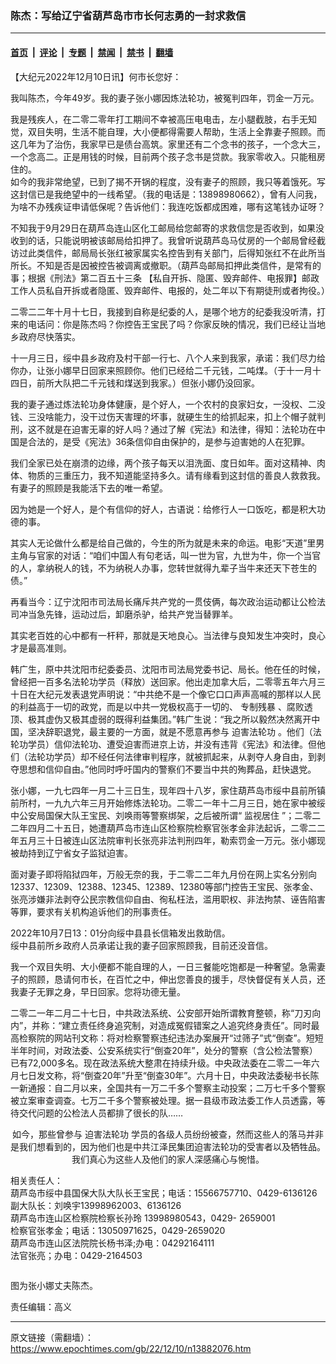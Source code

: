 ### 陈杰：写给辽宁省葫芦岛市市长何志勇的一封求救信

---

#### [首页](../../../..?n13882076) &nbsp;|&nbsp; [评论](../../../../../epoch-comment?n13882076) &nbsp;|&nbsp; [专题](../../../../../epoch-special?n13882076) &nbsp;|&nbsp; [禁闻](../../../../../epoch-news?n13882076) &nbsp;|&nbsp; [禁书](../../../../../books?n13882076) &nbsp;|&nbsp; [翻墙](https://github.com/gfw-breaker/nogfw/blob/master/README.md?n13882076)


<div class="post_content" id="artbody" itemprop="articleBody">
 <!-- article content begin -->
 <p>
  【大纪元2022年12月10日讯】何市长您好：
 </p>
 <p>
  我叫陈杰，今年49岁。我的妻子张小娜因炼法轮功，被冤判四年，罚金一万元。
 </p>
 <p>
  我是残疾人，在二零二零年打工期间不幸被高压电电击，左小腿截肢，右手无知觉，双目失明，生活不能自理，大小便都得需要人帮助，生活上全靠妻子照顾。而这几年为了治伤，我家早已是债台高筑。家里还有二个念书的孩子，一个念大三，一个念高二。正是用钱的时候，目前两个孩子念书是贷款。我家零收入。只能租房住的。
  <br/>
  如今的我非常绝望，已到了揭不开锅的程度，没有妻子的照顾，我只等着饿死。写这封信已是我绝望中的一线希望。（我的电话是：13898980662），曾有人问我，为啥不办残疾证申请低保呢？告诉他们：我连吃饭都成困难，哪有这笔钱办证呀？
 </p>
 <p>
  不知我于9月29日在葫芦岛连山区化工邮局给您邮寄的求救信您是否收到，如果没收到的话，只能说明被该邮局给扣押了。我曾听说葫芦岛马仗房的一个邮局曾经截访过此类信件，邮局局长张红被家属实名控告到有关部门，后得知张红不在此所当所长。不知是否是因被控告被调离或撤职。（葫芦岛邮局扣押此类信件，是常有的事；根据《刑法》第二百五十三条 【私自开拆、隐匿、毁弃邮件、电报罪】邮政工作人员私自开拆或者隐匿、毁弃邮件、电报的，处二年以下有期徒刑或者拘役。）
 </p>
 <p>
  二零二二年十月十七日，我接到自称是纪委的人，是哪个地方的纪委我没听清，打来的电话问：你是陈杰吗？你控告王宝民了吗？你家反映的情况，我们已经让当地乡政府尽快落实。
 </p>
 <p>
  十一月三日，绥中县乡政府及村干部一行七、八个人来到我家，承诺：我们尽力给你办，让张小娜早日回家来照顾你。他们已经给二千元钱，二吨煤。（于十一月十四日，前所大队把二千元钱和煤送到我家。）但张小娜仍没回家。
 </p>
 <p>
  我的妻子通过炼法轮功身体健康，是个好人，一个农村的良家妇女，一没权、二没钱、三没啥能力，没干过伤天害理的坏事，就硬生生的给抓起来，扣上个帽子就判刑，这不就是在迫害无辜的好人吗？通过了解《宪法》和法律，得知：法轮功在中国是合法的，是受《宪法》36条信仰自由保护的，是参与迫害她的人在犯罪。
 </p>
 <p>
  我们全家已处在崩溃的边缘，两个孩子每天以泪洗面、度日如年。面对这精神、肉体、物质的三重压力，我不知道能坚持多久。请有缘看到这封信的善良人救救我。有妻子的照顾是我能活下去的唯一希望。
 </p>
 <p>
  因为她是一个好人，是个有信仰的好人，古语说：给修行人一口饭吃，都是积大功德的事。
 </p>
 <p>
  其实人无论做什么都是给自己做的，今生的所为就是未来的命运。电影“天道”里男主角与官家的对话：“咱们中国人有句老话，叫一世为官，九世为牛，你一个当官的人，拿纳税人的钱，不为纳税人办事，您转世就得九辈子当牛来还天下苍生的债。”
 </p>
 <p>
  再看当今：辽宁沈阳市司法局长痛斥共产党的一贯伎俩，每次政治运动都让公检法司冲当急先锋，运动过后，卸磨杀驴，给共产党当替罪羊。
 </p>
 <p>
  其实老百姓的心中都有一杆秤，那就是天地良心。当法律与良知发生冲突时，良心才是最高准则。
 </p>
 <p>
  韩广生，原中共沈阳市纪委委员、沈阳市司法局党委书记、局长。他在任的时候，曾经把一百多名法轮功学员（释放）送回家。他出走加拿大后，二零零五年六月三十日在大纪元发表退党声明说：“中共绝不是一个像它口口声声高喊的那样以人民的利益高于一切的政党，而是以中共一党极权高于一切的、
  <ok href="https://www.epochtimes.com/gb/tag/%E4%B8%93%E5%88%B6%E6%AE%8B%E6%9A%B4.html">
   专制残暴
  </ok>
  、腐败透顶、极其虚伪又极其虚弱的既得利益集团。”韩广生说：“我之所以毅然决然离开中国，坚决辞职退党，最主要的一方面，就是不愿意再参与
  <ok href="https://www.epochtimes.com/gb/tag/%E8%BF%AB%E5%AE%B3%E6%B3%95%E8%BD%AE%E5%8A%9F.html">
   迫害法轮功
  </ok>
  。他们（法轮功学员）信仰法轮功、遭受迫害而进京上访，并没有违背《宪法》和法律。但他们（法轮功学员）却不经任何法律审判程序，就被抓起来，从剥夺人身自由，到剥夺思想和信仰自由。”他同时呼吁国内的警察们不要当中共的殉葬品，赶快退党。
 </p>
 <p>
  张小娜，一九七四年一月二十三日生，现年四十八岁，家住葫芦岛市绥中县前所镇前所村，一九九六年三月开始修炼法轮功。二零二一年十二月三日，她在家中被绥中公安局国保大队王宝民、刘唤雨等警察绑架，之后被所谓“
  <ok href="https://www.epochtimes.com/gb/tag/%E7%9B%91%E8%A7%86%E5%B1%85%E4%BD%8F.html">
   监视居住
  </ok>
  ”；二零二二年四月二十五日，她遭葫芦岛市连山区检察院检察官张孝金非法起诉，二零二二年五月三十日被连山区法院审判长张亮非法判刑四年，勒索罚金一万元。张小娜现被劫持到辽宁省女子监狱迫害。
 </p>
 <p>
  面对妻子即将陷狱四年，万般无奈的我，于二零二二年九月份在网上实名分别向12337、12309、12388、12345、12389、12380等部门控告王宝民、张孝金、张亮涉嫌非法剥夺公民宗教信仰自由、徇私枉法，滥用职权、非法拘禁、诬告陷害等罪，要求有关机构追诉他们的刑事责任。
 </p>
 <p>
  2022年10月7日13：01分向绥中县县长信箱发出救助信。
  <br/>
  绥中县前所乡政府人员承诺让我的妻子回家照顾我，目前还没音信。
 </p>
 <p>
  我一个双目失明、大小便都不能自理的人，一日三餐能吃饱都是一种奢望。急需妻子的照顾，恳请何市长，在百忙之中，伸出您善良的援手，尽快督促有关人员，还我妻子无罪之身，早日回家。您将功德无量。
 </p>
 <p>
  二零二一年二月二十七日，中共政法系统、公安部开始所谓教育整顿，称“刀刃向内”，并称：“建立责任终身追究制，对造成冤假错案之人追究终身责任”。同时最高检察院的网站刊文称：将对检察警察违纪违法办案展开“过筛子”式“倒查”。短短半年时间，对政法委、公安系统实行“倒查20年”，处分的警察（含公检法警察）已有72,000多名。现在政法系统大整肃在持续升级。中央政法委在二零二一年六月七日发文称，将“倒查20年”升至“倒查30年”。六月十日，中央政法委秘书长陈一新通报：自二月以来，全国共有一万二千多个警察主动投案；二万七千多个警察被立案审查调查。七万二千多个警察被处理。据一县级市政法委工作人员透露，等待交代问题的公检法人员都排了很长的队……
 </p>
 <p style="text-align: center;">
  如今，那些曾参与
  <ok href="https://www.epochtimes.com/gb/tag/%E8%BF%AB%E5%AE%B3%E6%B3%95%E8%BD%AE%E5%8A%9F.html">
   迫害法轮功
  </ok>
  学员的各级人员纷纷被查，然而这些人的落马并非是我们想看到的，因为他们也是中共江泽民集团迫害法轮功的受害者以及牺牲品。我们真心为这些人及他们的家人深感痛心与惋惜。
 </p>
 <p>
  相关责任人：
  <br/>
  葫芦岛市绥中县国保大队大队长王宝民；电话：15566757710、0429-6136126
  <br/>
  副大队长：刘唤宇13998962003、6136126
  <br/>
  葫芦岛市连山区检察院检察长孙玲 13998980543，0429- 2659001
  <br/>
  检察官张孝金；电话：13050971625，0429-2659020
  <br/>
  葫芦岛市连山区法院院长杨书泽;办电：04292164111
  <br/>
  法官张亮；办电：0429-2164503
 </p>
 <p>
  <ok href="https://i.epochtimes.com/assets/uploads/2022/12/id13882083-5dd6b7619a3389a01bfe7cc5aa034642.jpg">
   <img alt="" class="size-full wp-image-13882083 aligncenter" src="https://i.epochtimes.com/assets/uploads/2022/12/id13882083-5dd6b7619a3389a01bfe7cc5aa034642.jpg"/>
  </ok>
 </p>
 <p>
  图为张小娜丈夫陈杰。
 </p>
 <p>
  责任编辑：高义
 </p>
 <!-- article content end -->
 <div id="below_article_ad">
 </div>
</div>


---

原文链接（需翻墙）：https://www.epochtimes.com/gb/22/12/10/n13882076.htm